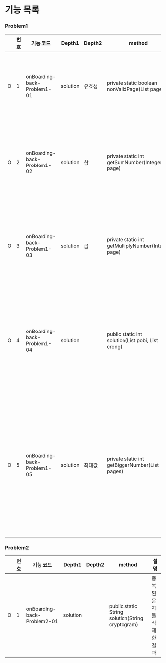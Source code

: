 # 기능 목록

### Problem1
 
|     | 번호  | 기능 코드                       | Depth1   | Depth2 | method                                                              | 설명                         |
|-----|-----|-----------------------------|----------|--------|---------------------------------------------------------------------|----------------------------|
 | O   | 1   | onBoarding-back-Problem1-01 | solution | 유효성    | private static boolean nonValidPage(List<Integer> pages)            | 입력값의 유효성 확인                |
| O   | 2   | onBoarding-back-Problem1-02 | solution | 합      | private static int getSumNumber(Integer page)                       | 각 자리 숫자의 합을 구한다            |
| O   | 3   | onBoarding-back-Problem1-03 | solution | 곱      | private static int getMultiplyNumber(Integer page)                  | 각 자리 숫자의 곱을 구한다            |
| O   | 4   | onBoarding-back-Problem1-04 | solution |        | public static int solution(List<Integer> pobi, List<Integer> crong) | 페이지 번호 게임의 승자를 구한다         |
  | O   | 5   | onBoarding-back-Problem1-05 | solution | 최대값    | private static int getBiggerNumber(List<Integer> pages)             | 두 페이지중 각자리 합 혹은 곱중 최대값 구하기 |

### Problem2

|     | 번호  | 기능 코드                       | Depth1   | Depth2 | method                                           | 설명             |
|-----|-----|-----------------------------|----------|--------|--------------------------------------------------|----------------|
| O   | 1   | onBoarding-back-Problem2-01 | solution |        | public static String solution(String cryptogram) | 중복된 문자들 삭제한 결과 |
